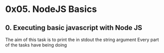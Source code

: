 # 0x05. NodeJS Basics

## 0. Executing basic javascript with Node JS

The aim of this task is to print the in stdout the string argument
Every part of the tasks have being doing
